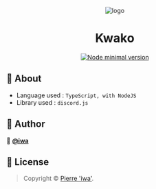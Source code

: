 <div align="center">
<p align="center">
  <img src="https://cdn.iwa.sh/img/tiles/kwako.png" alt="logo"/>
  <h1>Kwako</h1>

  <a href="https://nodejs.org/en/">
    <img alt="Node minimal version" src="https://img.shields.io/badge/node-%3E%3Dv12-blue"/>
  </a>
</p>
</div>

## 📄 About

- Language used : `TypeScript, with NodeJS`
- Library used : `discord.js`

## 👤 Author

👤 **[@iwa](https://github.com/iwa)**

## 📝 License
> Copyright © [Pierre 'iwa'](https://github.com/iwa).
